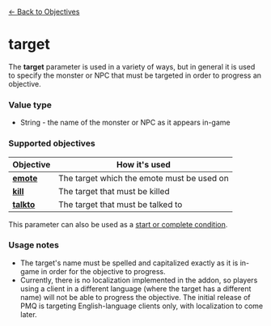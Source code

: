 [← Back to Objectives](../objectives/index.md)

# target

The **target** parameter is used in a variety of ways, but in general it is used to specify the monster or NPC that must be targeted in order to progress an objective.

### Value type

* String - the name of the monster or NPC as it appears in-game

### Supported objectives

|Objective|How it's used
|-|-
|**[emote](../objectives/emote.md)**|The target which the emote must be used on
|**[kill](../objectives/kill.md)**|The target that must be killed
|**[talkto](../objectives/talkto.md)**|The target that must be talked to

This parameter can also be used as a [start or complete condition](../startcomplete.md).

### Usage notes

* The target's name must be spelled and capitalized exactly as it is in-game in order for the objective to progress.
* Currently, there is no localization implemented in the addon, so players using a client in a different language (where the target has a different name) will not be able to progress the objective. The initial release of PMQ is targeting English-language clients only, with localization to come later.